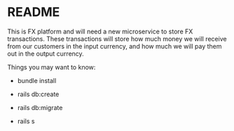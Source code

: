 # README

This is FX platform and will need a new microservice to store FX transactions.
These transactions will store how much money we will receive from our customers in the input currency,
and how much we will pay them out in the output currency.

Things you may want to know:

* bundle install

* rails db:create

* rails db:migrate

* rails s
